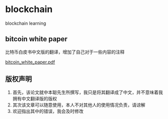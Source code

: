 # blockchain
blockchain learning

## bitcoin white paper

比特币白皮书中文版的翻译，增加了自己对于一些内容的注释

[bitcoin_white_paper.pdf](./bitcoin_white_paper.pdf)


## 版权声明

1. 首先，该论文就中本聪先生所撰写，我只是将其翻译成了中文，并不意味着我拥有中文翻译版的版权
2. 其次该文章可以随意使用，本人不对其他人的使用情况负责，请谅解
3. 欢迎指出其中的错误，我会及时修改
